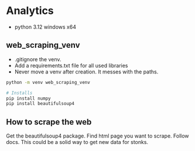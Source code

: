 # Analytics
- python 3.12 windows x64

## web_scraping_venv
- .gitignore the venv.
- Add a requirements.txt file for all used libraries
- Never move a venv after creation. It messes with the paths.

```bash
python -m venv web_scraping_venv

# Installs
pip install numpy
pip install beautifulsoup4
```

## How to scrape the web
Get the beautifulsoup4 package.
Find html page you want to scrape.
Follow docs.
This could be a solid way to get new data for stonks.